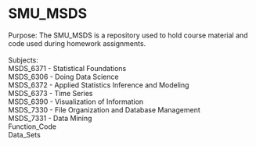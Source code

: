 # SMU_MSDS
Purpose: The SMU_MSDS is a repository used to hold course material and code used during homework assignments.
<br>
<br>
Subjects: <br>
MSDS_6371 - Statistical Foundations <br>
MSDS_6306 - Doing Data Science <br>
MSDS_6372 - Applied Statistics Inference and Modeling <br>
MSDS_6373 - Time Series <br>
MSDS_6390 - Visualization of Information <br>
MSDS_7330 - File Organization and Database Management <br>
MSDS_7331 - Data Mining <br>
Function_Code <br>
Data_Sets
